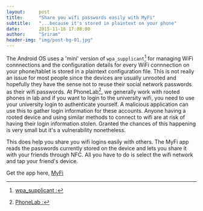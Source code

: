 ```yaml
---
layout:     post
title:      "Share you wifi passwords easily with MyFi"
subtitle:   "...because it's stored in plaintext on your phone"
date:       2015-11-16 17:08:00
author:     "Sriram"
header-img: "img/post-bg-01.jpg"
---
```


The Android OS uses a 'mini' version of `wpa_supplicant`[^ws] for managing WiFi connnections and the configuration details for every WiFi connnection on your phone/tablet is stored in a plaintext configuration file. This is not really an issue for most people since the devices are usually unrooted and hopefully they have the sense not to reuse their social network passwords as their wifi passwords. At PhoneLab[^pl], we generally work with rooted phones in lab and if you want to login to the university wifi, you need to use your university login to authenticate yourself. A malicious application can use this to gather login information for these accounts. Anyone having a rooted device and using similar methods to connect to wifi are at risk of having their login information stolen. Granted the chances of this happening is very small but it's a vulnerability nonetheless.

This does help you share you wifi logins easily with others. The MyFi app reads the passwords currently stored on the device and lets you share it with your friends through NFC. All you have to do is select the wifi network and tap your friend's device.

Get the app here,
[MyFi](https://play.google.com/store/apps/details?id=io.github.srirambms.myfi)


[^ws]:[wpa_supplicant :](https://en.wikipedia.org/wiki/Wpa_supplicant)
[^pl]:[PhoneLab :](https://phone-lab.org/)
